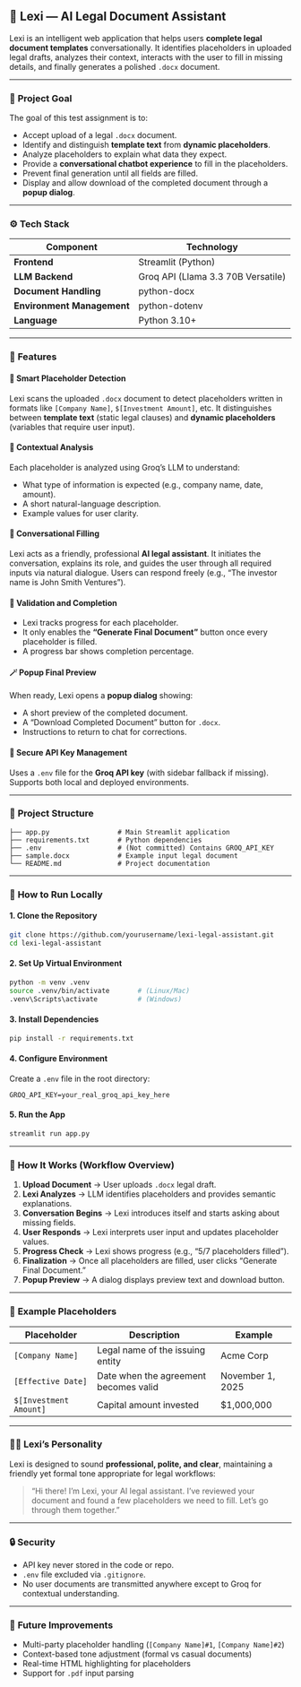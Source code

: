 ## 🧠 **Lexi — AI Legal Document Assistant**

Lexi is an intelligent web application that helps users **complete legal document templates** conversationally.
It identifies placeholders in uploaded legal drafts, analyzes their context, interacts with the user to fill in missing details, and finally generates a polished `.docx` document.

---

### 🎯 **Project Goal**

The goal of this test assignment is to:

* Accept upload of a legal `.docx` document.
* Identify and distinguish **template text** from **dynamic placeholders**.
* Analyze placeholders to explain what data they expect.
* Provide a **conversational chatbot experience** to fill in the placeholders.
* Prevent final generation until all fields are filled.
* Display and allow download of the completed document through a **popup dialog**.

---

### ⚙️ **Tech Stack**

| Component                  | Technology                         |
| -------------------------- | ---------------------------------- |
| **Frontend**               | Streamlit (Python)                 |
| **LLM Backend**            | Groq API (Llama 3.3 70B Versatile) |
| **Document Handling**      | python-docx                        |
| **Environment Management** | python-dotenv                      |
| **Language**               | Python 3.10+                       |

---

### 🚀 **Features**

#### 🧩 Smart Placeholder Detection

Lexi scans the uploaded `.docx` document to detect placeholders written in formats like `[Company Name]`, `$[Investment Amount]`, etc.
It distinguishes between **template text** (static legal clauses) and **dynamic placeholders** (variables that require user input).

#### 🧠 Contextual Analysis

Each placeholder is analyzed using Groq’s LLM to understand:

* What type of information is expected (e.g., company name, date, amount).
* A short natural-language description.
* Example values for user clarity.

#### 💬 Conversational Filling

Lexi acts as a friendly, professional **AI legal assistant**.
It initiates the conversation, explains its role, and guides the user through all required inputs via natural dialogue.
Users can respond freely (e.g., “The investor name is John Smith Ventures”).

#### 🧾 Validation and Completion

* Lexi tracks progress for each placeholder.
* It only enables the **“Generate Final Document”** button once every placeholder is filled.
* A progress bar shows completion percentage.

#### 🪄 Popup Final Preview

When ready, Lexi opens a **popup dialog** showing:

* A short preview of the completed document.
* A “Download Completed Document” button for `.docx`.
* Instructions to return to chat for corrections.

#### 🔐 Secure API Key Management

Uses a `.env` file for the **Groq API key** (with sidebar fallback if missing).
Supports both local and deployed environments.

---

### 📂 **Project Structure**

```
├── app.py                 # Main Streamlit application
├── requirements.txt       # Python dependencies
├── .env                   # (Not committed) Contains GROQ_API_KEY
├── sample.docx            # Example input legal document
└── README.md              # Project documentation
```

---

### 🧩 **How to Run Locally**

#### 1. Clone the Repository

```bash
git clone https://github.com/yourusername/lexi-legal-assistant.git
cd lexi-legal-assistant
```

#### 2. Set Up Virtual Environment

```bash
python -m venv .venv
source .venv/bin/activate       # (Linux/Mac)
.venv\Scripts\activate          # (Windows)
```

#### 3. Install Dependencies

```bash
pip install -r requirements.txt
```

#### 4. Configure Environment

Create a `.env` file in the root directory:

```
GROQ_API_KEY=your_real_groq_api_key_here
```

#### 5. Run the App

```bash
streamlit run app.py
```

---

### 🧠 **How It Works (Workflow Overview)**

1. **Upload Document** → User uploads `.docx` legal draft.
2. **Lexi Analyzes** → LLM identifies placeholders and provides semantic explanations.
3. **Conversation Begins** → Lexi introduces itself and starts asking about missing fields.
4. **User Responds** → Lexi interprets user input and updates placeholder values.
5. **Progress Check** → Lexi shows progress (e.g., “5/7 placeholders filled”).
6. **Finalization** → Once all placeholders are filled, user clicks “Generate Final Document.”
7. **Popup Preview** → A dialog displays preview text and download button.

---

### 🧰 **Example Placeholders**

| Placeholder            | Description                           | Example          |
| ---------------------- | ------------------------------------- | ---------------- |
| `[Company Name]`       | Legal name of the issuing entity      | Acme Corp        |
| `[Effective Date]`     | Date when the agreement becomes valid | November 1, 2025 |
| `$[Investment Amount]` | Capital amount invested               | $1,000,000       |

---

### 🧑‍⚖️ **Lexi’s Personality**

Lexi is designed to sound **professional, polite, and clear**, maintaining a friendly yet formal tone appropriate for legal workflows:

> “Hi there! I’m Lexi, your AI legal assistant. I’ve reviewed your document and found a few placeholders we need to fill. Let’s go through them together.”

---

### 🔒 **Security**

* API key never stored in the code or repo.
* `.env` file excluded via `.gitignore`.
* No user documents are transmitted anywhere except to Groq for contextual understanding.

---

### 🧩 **Future Improvements**

* Multi-party placeholder handling (`[Company Name]#1`, `[Company Name]#2`)
* Context-based tone adjustment (formal vs casual documents)
* Real-time HTML highlighting for placeholders
* Support for `.pdf` input parsing
